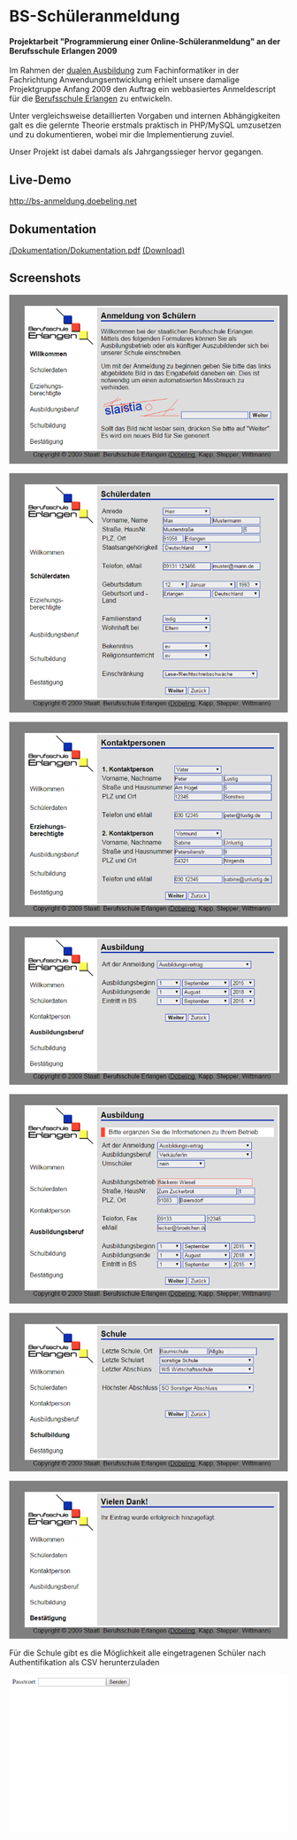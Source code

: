 # BS-Schüleranmeldung
#### Projektarbeit "Programmierung einer Online-Schüleranmeldung" an der Berufsschule Erlangen 2009

Im Rahmen der [dualen Ausbildung](http://www.bs-erlangen.de/fachbereiche/gewerbliche-berufe/fachbereich-it/) zum Fachinformatiker in der Fachrichtung Anwendungsentwicklung erhielt unsere damalige Projektgruppe Anfang 2009 den Auftrag ein webbasiertes Anmeldescript für die [Berufsschule Erlangen](http://www.bs-erlangen.de) zu entwickeln. 

Unter vergleichsweise detaillierten Vorgaben und internen Abhängigkeiten galt es die gelernte Theorie erstmals praktisch in PHP/MySQL umzusetzen und zu dokumentieren, wobei mir die Implementierung zuviel.

Unser Projekt ist dabei damals als Jahrgangssieger hervor gegangen.

## Live-Demo

http://bs-anmeldung.doebeling.net

## Dokumentation

[/Dokumentation/Dokumentation.pdf](/Dokumentation/Dokumentation.pdf) [(Download)](https://github.com/ADoebeling/BS-Schueleranmeldung/raw/master/Dokumentation/Dokumentation.pdf)


## Screenshots

![](/Dokumentation/Screens/1.png)

![](/Dokumentation/Screens/2.png)

![](/Dokumentation/Screens/3.png)

![](/Dokumentation/Screens/4.png)

![](/Dokumentation/Screens/5.png)

![](/Dokumentation/Screens/6.png)

![](/Dokumentation/Screens/7.png)

Für die Schule gibt es die Möglichkeit alle eingetragenen Schüler nach Authentifikation als CSV herunterzuladen

![](/Dokumentation/Screens/8.png)

